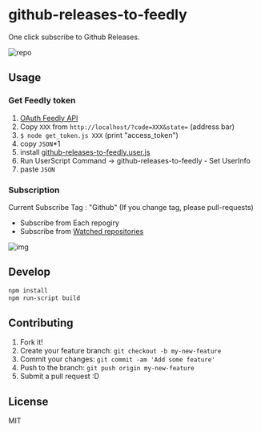 # github-releases-to-feedly

One click subscribe to Github Releases.

![repo](http://take.ms/2bbce)

## Usage

### Get Feedly token

1. [OAuth Feedly API](https://cloud.feedly.com/v3/auth/auth?client_id=feedly&redirect_uri=http://localhost&scope=https://cloud.feedly.com/subscriptions&response_type=code&migrate=false)
2. Copy `XXX` from `http://localhost/?code=XXX&state=` (address bar)
3. `$ node get_token.js XXX` (print "access_token")
4. copy `JSON`*1
5. install [github-releases-to-feedly.user.js](https://raw.githubusercontent.com/azu/github-releases-to-feedly/master/github-releases-to-feedly.user.js)
6. Run UserScript Command -> github-releases-to-feedly - Set UserInfo
7. paste `JSON`

### Subscription

Current Subscribe Tag : "Github"
(If you change tag, please pull-requests)

* Subscribe from Each repogiry
* Subscribe from [Watched repositories](https://github.com/watching "Watched repositories")

![img](http://take.ms/qDycP)

## Develop

```sh
npm install
npm run-script build
```

## Contributing

1. Fork it!
2. Create your feature branch: `git checkout -b my-new-feature`
3. Commit your changes: `git commit -am 'Add some feature'`
4. Push to the branch: `git push origin my-new-feature`
5. Submit a pull request :D

## License

MIT